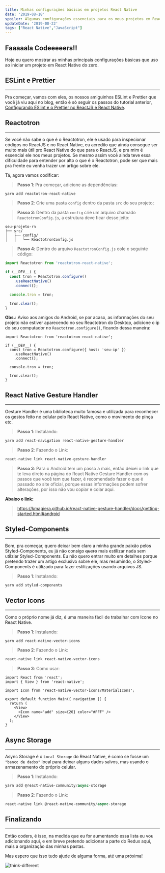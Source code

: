 ```yaml
---
title: Minhas configurações básicas em projetos React Native
date: '2019-08-18'
spoiler: Algumas configurações essenciais para os meus projetos em React Native.
updateDate: '2019-08-22'
tags: ["React Native","JavaScript"]
---
```


## Faaaaala Codeeeeers!!

Hoje eu quero mostrar as minhas principais configurações básicas que uso ao iniciar um projeto em React Native do zero.

## ESLint e Prettier
---

Pra começar, vamos com eles, os nossos amiguinhos ESLint e Prettier que você já viu aqui no blog, então é só seguir os passos do tutorial anterior, [Configurando ESlint e o Prettier no ReactJS e React Native](https://henriquetavares.com/pt-br/setting-eslint-on-reactjs-and-react-native/).

## Reactotron
---

Se você não sabe o que é o Reactotron, ele é usado para inspecionar códigos no ReactJS e no React Native, eu acredito que ainda consegue ser muito mais útil pro React Native do que para o ReactJS, e pra mim é essencial ele nos meus projetos. Se mesmo assim você ainda teve essa dificuldade para entender por alto o que é o Reactotron, pode ser que mais pra frente eu venha trazer um artigo sobre ele.

Tá, agora vamos codificar:

> **Passo 1**: Pra começar, adicione as dependências:

```jsx
yarn add reactotron-react-native
```

> **Passo 2**: Crie uma pasta `config` dentro da pasta `src` do seu projeto;

> **Passo 3**: Dentro da pasta `config` crie um arquivo chamado `ReactotronConfig.js`, a estrutura deve ficar desse jeito:

```
seu-projeto-rn
├── src/
│   ├── config/
│   │   └── ReactotronConfig.js
```
> **Passo 4**: Dentro do arquivo `ReactotronConfig.js` cole o seguinte código:

```jsx
import Reactotron from 'reactotron-react-native';

if (__DEV__) {
  const tron = Reactotron.configure()
    .useReactNative()
    .connect();

  console.tron = tron;

  tron.clear();
}
```
**Obs.:** Aviso aos amigos do Android, se por acaso, as informações do seu projeto não estiver aparecendo no seu Reactotron do Desktop, adicione o ip do seu computador no `Reactotron.configure()`, ficando dessa maneira:

```jsx{4}
import Reactotron from 'reactotron-react-native';

if (__DEV__) {
  const tron = Reactotron.configure({ host: 'seu-ip' })
    .useReactNative()
    .connect();

  console.tron = tron;

  tron.clear();
}
```

## React Native Gesture Handler
---

Gesture Handler é uma biblioteca muito famosa e utilizada para reconhecer os gestos feito no celular pelo React Native, como o movimento de pinça etc.

> **Passo 1**: Instalando:

```jsx
yarn add react-navigation react-native-gesture-handler
```

> **Passo 2**: Fazendo o Link:

```jsx
react-native link react-native-gesture-handler
```

> **Passo 3**: Para o Android tem um passo a mais, então deixei o link que te leva direto na página do React Native Gesture Handler com os passos que você tem que fazer, é recomendado fazer o que é passado no site oficial, porque essas informações podem sofrer alterações, por isso não vou copiar e colar aqui. 

**Abaixo o link:**

> https://kmagiera.github.io/react-native-gesture-handler/docs/getting-started.html#android

## Styled-Components
---
Bom, pra começar, quero deixar bem claro a minha grande paixão pelos Styled-Components, eu já não consigo ~~quero~~ mais estilizar nada sem utilziar Styled-Components. Eu não quero entrar muito em detalhes porque pretendo trazer um artigo exclusivo sobre ele, mas resumindo, o Styled-Components é utilizado para fazer estilizações usando arquivos JS.

> **Passo 1**: Instalando:

```jsx
yarn add styled-components
```

## Vector Icons
---
Como o próprio nome já diz, é uma maneira fácil de trabalhar com Icone no React Native.

> **Passo 1**: Instalando:

```jsx
yarn add react-native-vector-icons
```

> **Passo 2**: Fazendo o Link:

```jsx
react-native link react-native-vector-icons
```

>**Passo 3**: Como usar:

```jsx{4,9}
import React from 'react';
import { View } from 'react-native';

import Icon from 'react-native-vector-icons/MaterialIcons';

export default function Main({ navigation }) {
  return (
    <View>
      <Icon name="add" size={20} color="#FFF" />
    </View>
  );
}
```

## Async Storage
---

Async Storage é o `Local Storage` do React Native, é como se fosse um `"banco de dados"` local para deixar alguns dados salvos, mas usando o armazenamento do próprio celular.

> **Passo 1**: Instalando:

```jsx
yarn add @react-native-community/async-storage
```

> **Passo 2**: Fazendo o Link:

```jsx
react-native link @react-native-community/async-storage
```
## Finalizando
---
Então coders, é isso, na medida que eu for aumentando essa lista eu vou adicionando aqui, e em breve pretendo adicionar a parte do Redux aqui, mais a organização das minhas pastas. 

Mas espero que isso tudo ajude de alguma forma, até uma próxima! 

![think-different](./think.gif)
